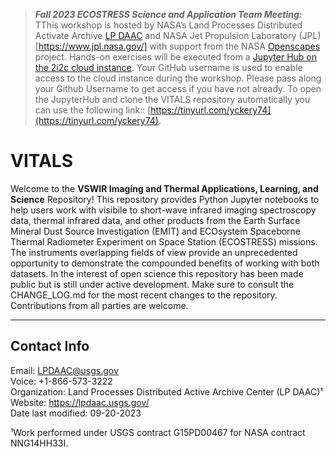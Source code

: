 > **_Fall 2023 ECOSTRESS Science and Application Team Meeting:_**  TThis workshop is hosted by NASA’s Land Processes Distributed Activate Archive [LP DAAC](https://lpdaac.usgs.gov/) and NASA Jet Propulsion Laboratory (JPL)[https://www.jpl.nasa.gov/] with support from the NASA [Openscapes](https://nasa-openscapes.github.io/) project. Hands-on exercises will be executed from a [Jupyter Hub on the 2i2c cloud instance](https://openscapes.2i2c.cloud/). Your GitHub username is used to enable access to the cloud instance during the workshop. Please pass along your Github Username to get access if you have not already. 
> To open the JupyterHub and clone the VITALS repository automatically you can use the following link:: [https://tinyurl.com/yckery74](https://tinyurl.com/yckery74).

# VITALS

Welcome to the **VSWIR Imaging and Thermal Applications, Learning, and Science** Repository! This repository provides Python Jupyter notebooks to help users work with visibile to short-wave infrared imaging spectroscopy data, thermal infrared data, and other products from the Earth Surface Mineral Dust Source Investigation (EMIT) and ECOsystem Spaceborne Thermal Radiometer Experiment on Space Station (ECOSTRESS) missions. The instruments overlapping fields of view provide an unprecedented opportunity to demonstrate the compounded benefits of working with both datasets. In the interest of open science this repository has been made public but is still under active development. Make sure to consult the CHANGE_LOG.md for the most recent changes to the repository. Contributions from all parties are welcome.

---

## Contact Info  

Email: <LPDAAC@usgs.gov>  
Voice: +1-866-573-3222  
Organization: Land Processes Distributed Active Archive Center (LP DAAC)¹  
Website: <https://lpdaac.usgs.gov/>  
Date last modified: 09-20-2023  

¹Work performed under USGS contract G15PD00467 for NASA contract NNG14HH33I.  
